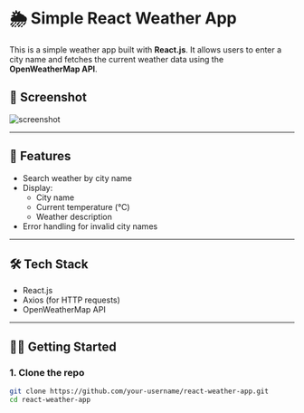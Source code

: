 # 🌦️ Simple React Weather App

This is a simple weather app built with **React.js**. It allows users to enter a city name and fetches the current weather data using the **OpenWeatherMap API**.

## 📸 Screenshot

![screenshot](screenshot.png) <!-- Optional: Add a screenshot here -->

---

## 🚀 Features

- Search weather by city name
- Display:
  - City name
  - Current temperature (°C)
  - Weather description
- Error handling for invalid city names

---

## 🛠️ Tech Stack

- React.js
- Axios (for HTTP requests)
- OpenWeatherMap API

---

## 🧑‍💻 Getting Started

### 1. Clone the repo

```bash
git clone https://github.com/your-username/react-weather-app.git
cd react-weather-app
